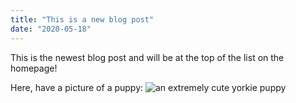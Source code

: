 ```yaml
---
title: "This is a new blog post"
date: "2020-05-18"
---
```


This is the newest blog post and will be at the top of the list on the homepage!

Here, have a picture of a puppy:
![an extremely cute yorkie puppy](https://images.unsplash.com/photo-1546527868-ccb7ee7dfa6a?ixlib=rb-1.2.1&ixid=eyJhcHBfaWQiOjEyMDd9&auto=format&fit=crop&w=1950&q=80)
